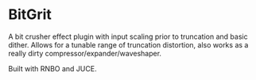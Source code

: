 # BitGrit

A bit crusher effect plugin with input scaling prior to truncation and basic dither. Allows for a tunable range of truncation distortion, also works as a really dirty compressor/expander/waveshaper. 

Built with RNBO and JUCE.
